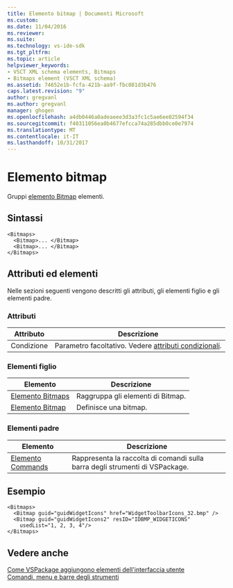 ```yaml
---
title: Elemento bitmap | Documenti Microsoft
ms.custom: 
ms.date: 11/04/2016
ms.reviewer: 
ms.suite: 
ms.technology: vs-ide-sdk
ms.tgt_pltfrm: 
ms.topic: article
helpviewer_keywords:
- VSCT XML schema elements, Bitmaps
- Bitmaps element (VSCT XML schema)
ms.assetid: 74652e1b-fcfa-421b-aa9f-fbc081d3b476
caps.latest.revision: "9"
author: gregvanl
ms.author: gregvanl
manager: ghogen
ms.openlocfilehash: a4db0446a0adeaeee3d3a3fc1c5ae6ee02594f34
ms.sourcegitcommit: f40311056ea0b4677efcca74a285dbb0ce0e7974
ms.translationtype: MT
ms.contentlocale: it-IT
ms.lasthandoff: 10/31/2017
---
```

# <a name="bitmaps-element"></a>Elemento bitmap
Gruppi [elemento Bitmap](../extensibility/bitmap-element.md) elementi.  
  
## <a name="syntax"></a>Sintassi  
  
```  
<Bitmaps>  
  <Bitmap>... </Bitmap>  
  <Bitmap>... </Bitmap>  
</Bitmaps>  
```  
  
## <a name="attributes-and-elements"></a>Attributi ed elementi  
 Nelle sezioni seguenti vengono descritti gli attributi, gli elementi figlio e gli elementi padre.  
  
### <a name="attributes"></a>Attributi  
  
|Attributo|Descrizione|  
|---------------|-----------------|  
|Condizione|Parametro facoltativo. Vedere [attributi condizionali](../extensibility/vsct-xml-schema-conditional-attributes.md).|  
  
### <a name="child-elements"></a>Elementi figlio  
  
|Elemento|Descrizione|  
|-------------|-----------------|  
|[Elemento Bitmaps](../extensibility/bitmaps-element.md)|Raggruppa gli elementi di Bitmap.|  
|[Elemento Bitmap](../extensibility/bitmap-element.md)|Definisce una bitmap.|  
  
### <a name="parent-elements"></a>Elementi padre  
  
|Elemento|Descrizione|  
|-------------|-----------------|  
|[Elemento Commands](../extensibility/commands-element.md)|Rappresenta la raccolta di comandi sulla barra degli strumenti di VSPackage.|  
  
## <a name="example"></a>Esempio  
  
```  
<Bitmaps>  
  <Bitmap guid="guidWidgetIcons" href="WidgetToolbarIcons_32.bmp" />  
  <Bitmap guid="guidWidgetIcons2" resID="IDBMP_WIDGETICONS"  
    usedList="1, 2, 3, 4"/>  
</Bitmaps>  
```  
  
## <a name="see-also"></a>Vedere anche  
 [Come VSPackage aggiungono elementi dell'interfaccia utente](../extensibility/internals/how-vspackages-add-user-interface-elements.md)   
 [Comandi, menu e barre degli strumenti](../extensibility/internals/commands-menus-and-toolbars.md)